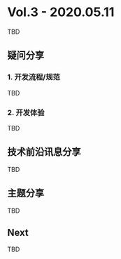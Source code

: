 # Vol.3 - 2020.05.11

TBD

## 疑问分享

### 1. 开发流程/规范

TBD

### 2. 开发体验

TBD

## 技术前沿讯息分享

TBD

## 主题分享

TBD

## Next

TBD
